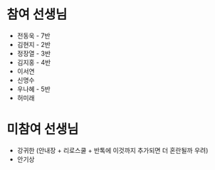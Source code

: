 # 참여 선생님
- 전동욱 - 7반
- 김현지 - 2반
- 정장열 - 3반
- 김지홍 - 4반
- 이서연
- 신명수
- 우나혜 - 5반
- 허미래

# 미참여 선생님
- 강귀한 (안내장 + 리로스쿨 + 반톡에 이것까지 추가되면 더 혼란될까 우려)
- 안기상